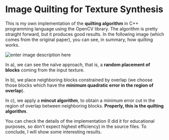 # Image Quilting for Texture Synthesis

This is my own implementation of the **quilting algorithm** in C++ programming language using the OpenCV library.  The algorithm is pretty straight forward, but it produces good results. In the following image (which comes from the original paper), you can see, in summary, how quilting works.

![enter image description here](https://lh3.googleusercontent.com/proxy/PvirojwkVAMb8uVbkWS9ce66kx5pyAlTBqmEPvNFz5QXCuzMqsslkNC2vnxXl7AZ5egnDzIinMFPv4prj-H6vHOWmvG5qr7rWbMg4q21QUwYMucNlqC1FYkJWgJS9Cw8keQLLRAvFFTfRpMjVZM7ADzmIxqNzmMqjreGQh2Ls1TLSw)

In a), we can see the naïve approach, that is, a **random placement of blocks** coming from the input texture.

 In b), we place neighboring blocks constrained by overlap (we choose those blocks which have the **minimum quadratic error in the region of overlap**).

 In c), we apply a **mincut algorithm**, to obtain a minimum error cut in the region of overlap between neighboring blocks. **Properly, this is the quilting algorithm**.

You can check the details of the implementation (I did it for educational purposes, so don't expect highest efficiency) in the source files. To conclude, I will show some interesting results.


